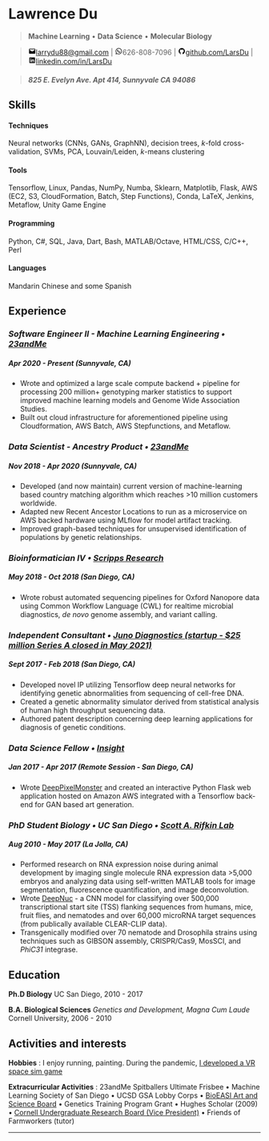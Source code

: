 Lawrence Du
=========================

> **Machine Learning** • **Data Science** • **Molecular Biology**

> ![mail](icons/png/mail.png)[larrydu88@gmail.com](mailto:larrydu88@gmail.com) | ![phone](icons/png/whatsapp.png)626-808-7096 | ![github](icons/png/github.png)[github.com/LarsDu](http://github.com/LarsDu) | ![linkedin](icons/png/linkedin.png)[linkedin.com/in/LarsDu](http://linkedin.com/in/LarsDu)

> ##### *825 E. Evelyn Ave. Apt 414, Sunnyvale CA 94086*

Skills
--------------------
#### Techniques
Neural networks (CNNs, GANs, GraphNN), decision trees, *k*-fold cross-validation, SVMs, PCA, Louvain/Leiden, *k*-means clustering

#### Tools
Tensorflow, Linux, Pandas, NumPy, Numba, Sklearn, Matplotlib, Flask, AWS (EC2, S3, CloudFormation, Batch, Step Functions), Conda, LaTeX, Jenkins, Metaflow, Unity Game Engine

#### Programming
Python, C\#, SQL, Java, Dart, Bash, MATLAB/Octave, HTML/CSS, C/C++, Perl

#### Languages
Mandarin Chinese and some Spanish


Experience
--------------------

### *Software Engineer II - Machine Learning Engineering • [23andMe](https://www.linkedin.com/company/23andme/mycompany/)*
##### Apr 2020 - Present (Sunnyvale, CA)

 * Wrote and optimized a large scale compute backend + pipeline for processing 200 million+ genotyping marker statistics to support improved machine learning models and Genome Wide Association Studies.
 * Built out cloud infrastructure for aforementioned pipeline using Cloudformation, AWS Batch, AWS Stepfunctions, and Metaflow.


### *Data Scientist - Ancestry Product • [23andMe](https://www.linkedin.com/company/23andme/mycompany/)*
##### Nov 2018 - Apr 2020 (Sunnyvale, CA)

 * Developed (and now maintain) current version of machine-learning based country matching algorithm  which reaches >10 million customers worldwide.
 * Adapted new Recent Ancestor Locations to run as a microservice on AWS backed hardware using MLflow for model artifact tracking.
 * Improved graph-based techniques for unsupervised identification of populations by genetic relationships.

### *Bioinformatician IV • [Scripps Research](https://www.scripps.edu/science-and-medicine/cores-and-services/bioinformatics-core/index.html)*
##### May 2018 - Oct 2018 (San Diego, CA)

 * Wrote robust automated sequencing pipelines for Oxford Nanopore data using Common Workflow Language (CWL) for realtime microbial diagnostics, *de novo* genome assembly, and variant calling.

### *Independent Consultant • [Juno Diagnostics (startup - $25 million Series A closed in May 2021)](https://www.linkedin.com/company/juno-diagnostics/)*
##### Sept 2017 - Feb 2018 (San Diego, CA)

 * Developed novel IP utilizing Tensorflow deep neural networks for identifying genetic abnormalities from sequencing of cell-free DNA.
 * Created a genetic abnormality simulator derived from statistical analysis of human high throughput sequencing data.
 * Authored patent description concerning deep learning applications for diagnosis of genetic conditions.

### *Data Science Fellow • [Insight](https://insightfellows.com/data-science)*
##### Jan 2017 - Apr 2017 (Remote Session - San Diego, CA)

 * Wrote [DeepPixelMonster](https://github.com/LarsDu/DeepPixelMonster) and created an interactive Python Flask web application hosted on Amazon AWS integrated with a Tensorflow back-end for GAN based art generation.

### *PhD Student Biology • UC San Diego • [Scott A. Rifkin Lab](http://labs.biology.ucsd.edu/rifkin/)*
##### Aug 2010 - May 2017 (La Jolla, CA)

 * Performed research on RNA expression noise during animal development by imaging single molecule RNA expression data >5,000 embryos and analyzing data using self-written MATLAB tools for image segmentation, fluorescence quantification, and image deconvolution.
 * Wrote [DeepNuc](https://github.com/LarsDu/DeepNuc) - a CNN model for classifying over 500,000 transcriptional start site (TSS) flanking sequences from humans, mice, fruit flies, and nematodes and over 60,000 microRNA target sequences (from publically available CLEAR-CLIP data).
 * Transgenically modified over 70 nematode and Drosophila strains using techniques such as GIBSON assembly, CRISPR/Cas9, MosSCI, and *PhiC31* integrase.

Education
---------
**Ph.D Biology**
UC San Diego, 2010 - 2017

**B.A. Biological Sciences** *Genetics and Development, Magna Cum Laude*
Cornell University, 2006 - 2010

Activities and interests
------------------------

**Hobbies**
:   I enjoy running, painting. During the pandemic, [I developed a VR space sim game](https://www.dogames.org/roguestargun)


**Extracurricular Activities**
:   23andMe Spitballers Ultimate Frisbee • Machine Learning Society of San Diego • UCSD GSA Lobby Corps • [BioEASI Art and Science Board](https://bioeasi.ucsd.edu/) • Genetics Training Program Grant • Hughes Scholar (2009) • [Cornell Undergraduate Research Board (Vice President)](https://www.cornellcurb.com/) • Friends of Farmworkers (tutor)

----
